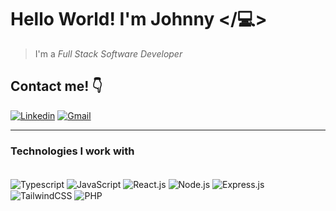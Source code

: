 # Hello World! I'm Johnny </💻> 


> I'm a *Full Stack Software Developer* 

## Contact me! 👇

[![Linkedin](https://img.shields.io/badge/LinkedIn-0077B5?style=for-the-badge&logo=linkedin&logoColor=white)](https://www.linkedin.com/in/jo%C3%A3o-marcelo-furtado-romero-20916b257/)
[![Gmail](https://img.shields.io/badge/Gmail-D14836?style=for-the-badge&logo=gmail&logoColor=white)](mailto:jmfurtadoromero@gmail.com)
___

### Technologies I work with

<div style="display: inline_block"><br>
<img align="center" src="https://img.shields.io/badge/TypeScript-007ACC?style=for-the-badge&logo=typescript&logoColor=white" alt="Typescript">
<img align="center" src="https://img.shields.io/badge/JavaScript-F7DF1E?style=for-the-badge&logo=javascript&logoColor=black" alt="JavaScript">
<img align="center" src="https://img.shields.io/badge/React-20232A?style=for-the-badge&logo=react&logoColor=61DAFB" alt="React.js">
<img align="center" src="https://img.shields.io/badge/Node.js-43853D?style=for-the-badge&logo=node.js&logoColor=whit" alt="Node.js">
<img align="center" src="https://img.shields.io/badge/Express.js-404D59?style=for-the-badge" alt="Express.js">
<img align="center" src="https://img.shields.io/badge/Tailwind_CSS-38B2AC?style=for-the-badge&logo=tailwind-css&logoColor=white" alt="TailwindCSS">
<img align="center" src="https://img.shields.io/badge/PHP-777BB4?style=for-the-badge&logo=php&logoColor=white" alt="PHP">  
</div>

